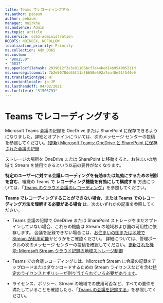 ```yaml
---
title: Teams でレコーディングする
ms.author: pebaum
author: pebaum
manager: mnirkhe
ms.audience: Admin
ms.topic: article
ms.service: o365-administration
ROBOTS: NOINDEX, NOFOLLOW
localization_priority: Priority
ms.collection: Adm_O365
ms.custom:
- "9002530"
- "5037"
ms.openlocfilehash: 2939012f3a3e01106bcf7a44bed14b954005211d
ms.sourcegitcommit: 7b2e5078dd65f11af6650e692a7ea48e91f544e0
ms.translationtype: HT
ms.contentlocale: ja-JP
ms.lasthandoff: 04/02/2021
ms.locfileid: "51505793"
---
```

# <a name="recording-in-teams"></a>Teams でレコーディングする

Microsoft Teams 会議の記録を OneDrive または SharePoint に保存できるようになりました。詳細とオプトインについては、次のメッセージ センターの投稿を参照してください。[(更新) Microsoft Teams: OneDrive と SharePoint に保存された会議の記録](https://portal.microsoft.com/Adminportal/Home?ref=MessageCenter&id=MC222640)

ストレージの場所を OneDrive または SharePoint に移動すると、お住まいの地域で Stream を使用できるという以前の要件がなくなります。

**特定のユーザーに対する会議レコーディングを有効または無効にするための制御を含む**、組織の Teams で **レコーディング機能を有効にして構成する** 方法については、「[Teams のクラウド会議のレコーディング](https://docs.microsoft.com/microsoftteams/cloud-recording)」を参照してください。

**Teams でレコーディングすることができない場合、または Teams でのレコーディング方法を理解する必要がある場合** は、次のいずれかの記事を参照してください。

- Teams 会議の記録で OneDrive または SharePoint ストレージをまだオプトインしていない場合、これらの機能は Stream の地域および国の可用性に依存します。 会議を記録できない場合には、[お住まいの国または地域で Stream が利用可能](https://docs.microsoft.com/stream/faq#which-regions-does-microsoft-stream-host-my-data-in)かどうかをご確認ください。 詳細については、管理ポータルの次のメッセージ センターの投稿を確認してください。[更新された機能: Microsoft Stream クラウド記録の地域ストレージ制御](https://admin.microsoft.com/AdminPortal/Home#/MessageCenter?id=MC214327)

- Teams での会議レコーディングには、Microsoft Stream に会議の記録をアップロードまたはダウンロードするための Stream ライセンスなどを含む[特定のライセンスとポリシーが割り当てられている必要があります](https://docs.microsoft.com/microsoftteams/cloud-recording#prerequisites-for-teams-cloud-meeting-recording)。

- ライセンス、ポリシー、Stream の地域での使用可否など、すべての要件を満たしていることを確認したら、「[Teams の会議を記録する](https://support.office.com/article/34dfbe7f-b07d-4a27-b4c6-de62f1348c24)」を参照してください。
